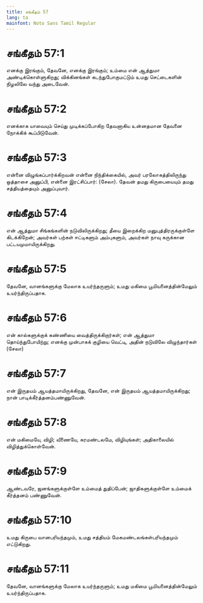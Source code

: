 ```yaml
---
title: சங்கீதம் 57
lang: ta
mainfont: Noto Sans Tamil Regular
---
```


# சங்கீதம் 57:1

எனக்கு இரங்கும், தேவனே, எனக்கு இரங்கும்; உம்மை என் ஆத்துமா அண்டிக்கொள்ளுகிறது; விக்கினங்கள் கடந்துபோகுமட்டும் உமது செட்டைகளின் நிழலிலே வந்து அடைவேன்.

# சங்கீதம் 57:2

எனக்காக யாவையும் செய்து முடிக்கப்போகிற தேவனாகிய உன்னதமான தேவனை நோக்கிக் கூப்பிடுவேன்.

# சங்கீதம் 57:3

என்னை விழுங்கப்பார்க்கிறவன் என்னை நிந்திக்கையில், அவர் பரலோகத்திலிருந்து ஒத்தாசை அனுப்பி, என்னை இரட்சிப்பார்: (சேலா). தேவன் தமது கிருபையையும் தமது சத்தியத்தையும் அனுப்புவார்.

# சங்கீதம் 57:4

என் ஆத்துமா சிங்கங்களின் நடுவிலிருக்கிறது; தீயை இறைக்கிற மனுபுத்திரருக்குள்ளே கிடக்கிறேன்; அவர்கள் பற்கள் ஈட்டிகளும் அம்புகளும், அவர்கள் நாவு கருக்கான பட்டயமுமாயிருக்கிறது.

# சங்கீதம் 57:5

தேவனே, வானங்களுக்கு மேலாக உயர்ந்தருளும்; உமது மகிமை பூமியனைத்தின்மேலும் உயர்ந்திருப்பதாக.

# சங்கீதம் 57:6

என் கால்களுக்குக் கண்ணியை வைத்திருக்கிறார்கள்; என் ஆத்துமா தொய்ந்துபோயிற்று; எனக்கு முன்பாகக் குழியை வெட்டி, அதின் நடுவிலே விழுந்தார்கள் (சேலா)

# சங்கீதம் 57:7

என் இருதயம் ஆயத்தமாயிருக்கிறது, தேவனே, என் இருதயம் ஆயத்தமாயிருக்கிறது; நான் பாடிக்கீர்த்தனம்பண்ணுவேன்.

# சங்கீதம் 57:8

என் மகிமையே, விழி; வீணையே, சுரமண்டலமே, விழியுங்கள்; அதிகாலையில் விழித்துக்கொள்வேன்.

# சங்கீதம் 57:9

ஆண்டவரே, ஜனங்களுக்குள்ளே உம்மைத் துதிப்பேன்; ஜாதிகளுக்குள்ளே உம்மைக் கீர்த்தனம் பண்ணுவேன்.

# சங்கீதம் 57:10

உமது கிருபை வானபரியந்தமும், உமது சத்தியம் மேகமண்டலங்கள்பரியந்தமும் எட்டுகிறது.

# சங்கீதம் 57:11

தேவனே, வானங்களுக்கு மேலாக உயர்ந்தருளும்; உமது மகிமை பூமியனைத்தின்மேலும் உயர்ந்திருப்பதாக.

